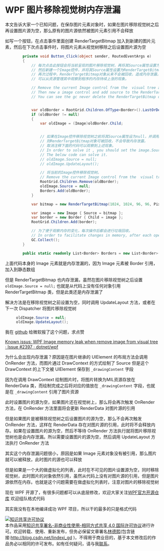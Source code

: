 # WPF 图片移除视觉树内存泄漏

本文告诉大家一个已知问题，在保存图片元素对象时，如果在图片移除视觉树之后再设置图片源为空，那么原有的图片源依然被图片元素引用不会释放

<!--more-->
<!-- CreateTime:2020/1/7 14:25:52 -->



如写一个按钮，在点击事件里面创建 RenderTargetBitmap 加入到新建的图片元素，然后在下次点击事件时，将图片元素从视觉树移除之后设置图片源为空

```csharp
        private void Button_Click(object sender, RoutedEventArgs e)
        {
            // 每次点击此按钮会将当前呈现的图片移除视觉树，再将其Source属性设置为null。
            // 然后新建一个Image控件，并将其Source属性设置为RenderTargetBitmap对象，再呈现出来。
            // 再次过程中，RenderTargetBitmap对象从来不会被回收，造成内存泄露。
            // 可以从资源管理其中观察到程序的内存持续上涨的现象。

            // Remove the current Image control from the  visual tree and set source is null when click button.
            // Then new a image control and add source to the RenderTargetBitmap object and show it.
            // You can see the gc never delete the RenderTargetBitmap object that make  memory leak.


            var oldBorder = RootGrid.Children.OfType<Border>().LastOrDefault();
            if (oldBorder != null)
            {
                var oldImage = (Image)oldBorder.Child;


                // 如果在Image控件移除视觉树之前将其Source属性设为null，并调用UpdateLayout方法。
                // 则RenderTargetBitmap对象可被回收，不会导致内存泄露。
                // 取消注释下面的代码可以观察到上述现象。
                // In order to solve it , you should set the image.Source is null and use UpdateLayout.
                // The below code can solve it.
                // oldImage.Source = null;
                // oldImage.UpdateLayout();

                // 将当前的Image控件移除视觉树。
                // Remove the current Image control from the  visual tree.
                RootGrid.Children.Remove(oldBorder);
                oldImage.Source = null;
                Borders.Add(oldBorder);
            }

            var bitmap = new RenderTargetBitmap(1024, 1024, 96, 96, PixelFormats.Default);

            var image = new Image { Source = bitmap };
            var border = new Border { Child = image };
            RootGrid.Children.Add(border);

            // 为了便于观察内存的变化，每次操作后都会进行垃圾回收。
            // In order to facilitate changes in memory, after each operation will be garbage collection
            GC.Collect();
        }

        public static readonly List<Border> Borders = new List<Border>();
```

上面代码本身的 Image 元素就是内存泄漏的，因为 Image 元素被 Border 引用，加入到静态数组

但是 RenderTargetBitmap 也内存泄漏，虽然在图片移除视觉树之后设置 `oldImage.Source = null;` 也就是从代码上没有任何对象引用 RenderTargetBitmap 类，但是此类还是内存泄漏了

解决方法是在移除视觉树之前设置为空，同时调用 UpdateLayout 方法，或者在下一次 Dispatcher 将图片移除视觉树

```csharp
     oldImage.Source = null;
     oldImage.UpdateLayout();
```

我在 [github](https://github.com/dotnet/wpf/issues/2397) 给微软报了这个问题，求点赞

[Known issus: WPF Image memory leak when remove image from visual tree · Issue #2397 · dotnet/wpf](https://github.com/dotnet/wpf/issues/2397 )

为什么会出现内存泄漏？原因是在图片继承的 UIElement 的布局方法会调用 OnRender 方法，而图片通过 DrawContext 的方式绘制了 Source 但是这个 DrawContext 的上下文被 UIElement 保存到 `_drawingContent` 字段

因为在调用 DrawContext 绘制图片时，将图片转换为MIL资源存放在 RenderData 类，而绘制完成之后将对应的值放在 `_drawingContent` 字段，也就是在 `_drawingContent` 引用了图片资源

此时设置图片的源为空，如果图片还在视觉树上，那么将会再次触发 OnRender 方法，在 OnRender 方法里面将会更新 RenderData 对图片源的引用

但是如果图片是被移除视觉树之后设置图片的源为空，那么不会再次触发 OnRender 方法，这样在 RenderData 存在对图片源的引用，此时将不会释放内存。如果在设置图片的源为空，然后不等待 OnRender 方法执行就将图片移除视觉树也是会内存泄漏。所以需要设置图片的源为空，然后调用 UpdateLayout 方法执行 OnRender 方法

其实这个内存泄漏问题很小，原因是如果 Image 元素对象没有被引用，那么图片就可以被释放，此时图片的源也可以释放

但是如果是一个大的做虚拟化的列表，此时在不可见的图片设置源为空，同时移除视觉树，此时图片的对象依然引用，虽然从代码上没有对图片源的引用，但是图片源依然在内存。也就是这个问题需要在做虚拟化列表时，注意对图片的移除视觉树

现在 WPF 开源了，有很多问题都可以从底层修改，欢迎大家关注[WPF官方开源仓库](https://github.com/dotnet/wpf ) 欢迎组队格式代码

其实我没有在本地编译成功 WPF 项目，所以干的最多的只是格式代码

<a rel="license" href="http://creativecommons.org/licenses/by-nc-sa/4.0/"><img alt="知识共享许可协议" style="border-width:0" src="https://licensebuttons.net/l/by-nc-sa/4.0/88x31.png" /></a><br />本作品采用<a rel="license" href="http://creativecommons.org/licenses/by-nc-sa/4.0/">知识共享署名-非商业性使用-相同方式共享 4.0 国际许可协议</a>进行许可。欢迎转载、使用、重新发布，但务必保留文章署名[林德熙](http://blog.csdn.net/lindexi_gd)(包含链接:http://blog.csdn.net/lindexi_gd )，不得用于商业目的，基于本文修改后的作品务必以相同的许可发布。如有任何疑问，请与我[联系](mailto:lindexi_gd@163.com)。
